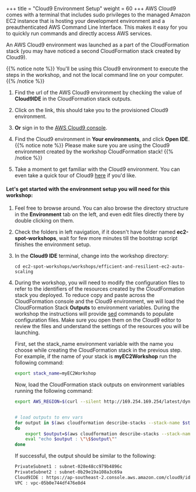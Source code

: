 +++
title = "Cloud9 Environment Setup"
weight = 60
+++
AWS Cloud9 comes with a terminal that includes sudo privileges to the managed Amazon EC2 instance that is hosting your development environment and a preauthenticated AWS Command Line Interface. This makes it easy for you to quickly run commands and directly access AWS services.

An AWS Cloud9 environment was launched as a part of the CloudFormation stack (you may have noticed a second CloudFormation stack created by Cloud9).

{{% notice note %}}
You'll be using this Cloud9 environment to execute the steps in the workshop, and not the local command line on your computer.
{{% /notice %}}

1. Find the url of the AWS Cloud9 environment by checking the value of **Cloud9IDE** in the CloudFormation stack outputs.
2. Click on the link, this should take you to the provisioned Cloud9 environment.

3. **Or** sign in to the [AWS Cloud9 console](https://console.aws.amazon.com/cloud9/home).

4. Find the Cloud9 environment in **Your environments**, and click **Open IDE**.
{{% notice note %}}
Please make sure you are using the Cloud9 environment created by the workshop CloudFormation stack!
{{% /notice %}}

1. Take a moment to get familiar with the Cloud9 environment. You can even take a quick tour of Cloud9 [here](https://docs.aws.amazon.com/cloud9/latest/user-guide/tutorial.html#tutorial-tour-ide) if you'd like.

#### Let's get started with the environment setup you will need for this workshop:

1. Feel free to browse around. You can also browse the directory structure in the **Environment** tab on the left, and even edit files directly there by double clicking on them.
2. Check the folders in left navigation, if it doesn't have folder named **ec2-spot-workshops**, wait for few more minutes till the bootstrap script finishes the environment setup.
3. In the **Cloud9 IDE** terminal, change into the workshop directory:

	```
	cd ec2-spot-workshops/workshops/efficient-and-resilient-ec2-auto-scaling
	```    

3. During the workshop, you will need to modify the configuration files to refer to the identifiers of the resources created by the CloudFormation stack you deployed. To reduce copy and paste across the CloudFormation console and the Cloud9 environment, we will load the CloudFormation Stack **Outputs** to environment variables. During the workshop the instructions will provide [sed](https://linux.die.net/man/1/sed) commands to populate configuration files. Make sure you open them on the Cloud9 editor to review the files and understand the settings of the resources you will be launching.
	
	First, set the stack_name environment variable with the name you choose while creating the CloudFormation stack in the previous step. For example, if the name of your stack is **myEC2Workshop** run the following command:
	```bash
	export stack_name=myEC2Workshop

	```    

	Now, load the CloudFormation stack outputs on environment variables running the following command:
	```bash
	export AWS_REGION=$(curl --silent http://169.254.169.254/latest/dynamic/instance-identity/document | jq -r .region)
	

	# load outputs to env vars
	for output in $(aws cloudformation describe-stacks --stack-name $stack_name --query 'Stacks[].Outputs[].OutputKey' --output text)
	do
    	export $output=$(aws cloudformation describe-stacks --stack-name $stack_name --query 'Stacks[].Outputs[?OutputKey==`'$output'`].OutputValue' --output text)
    	eval "echo $output : \"\$$output\""
	done

	```    

	If successful, the output should be similar to the following:

	```bash
	PrivateSubnet1 : subnet-028e48cc979b4896c
	PrivateSubnet2 : subnet-0b29e19a108a3c69a
	Cloud9IDE : https://ap-southeast-2.console.aws.amazon.com/cloud9/ide/bcfdc605a9c64d5b8502cb547972af08?region=ap-southeast-2
	VPC : vpc-05b0e744df476e8d4
	```      